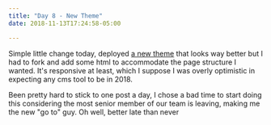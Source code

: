```yaml
---
title: "Day 8 - New Theme"
date: 2018-11-13T17:24:58-05:00

---
```


Simple little change today, deployed [a new theme](https://github.com/EmielH/tale-hugo) that looks way better but I had to fork and add some html to accommodate  the page structure I wanted. It's responsive at least, which I suppose I was overly optimistic in expecting any cms tool to be in 2018.

Been pretty hard to stick to one post a day, I chose a bad time to start doing this considering the most senior member of our team is leaving, making me the new "go to" guy. Oh well, better late than never

